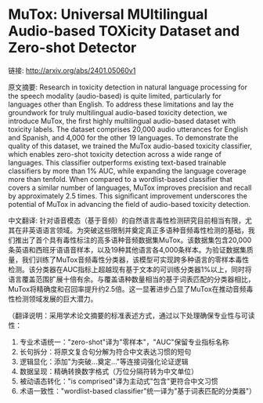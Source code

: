 # MuTox: Universal MUltilingual Audio-based TOXicity Dataset and Zero-shot Detector

链接: http://arxiv.org/abs/2401.05060v1

原文摘要:
Research in toxicity detection in natural language processing for the speech
modality (audio-based) is quite limited, particularly for languages other than
English. To address these limitations and lay the groundwork for truly
multilingual audio-based toxicity detection, we introduce MuTox, the first
highly multilingual audio-based dataset with toxicity labels. The dataset
comprises 20,000 audio utterances for English and Spanish, and 4,000 for the
other 19 languages. To demonstrate the quality of this dataset, we trained the
MuTox audio-based toxicity classifier, which enables zero-shot toxicity
detection across a wide range of languages. This classifier outperforms
existing text-based trainable classifiers by more than 1% AUC, while expanding
the language coverage more than tenfold. When compared to a wordlist-based
classifier that covers a similar number of languages, MuTox improves precision
and recall by approximately 2.5 times. This significant improvement underscores
the potential of MuTox in advancing the field of audio-based toxicity
detection.

中文翻译:
针对语音模态（基于音频）的自然语言毒性检测研究目前相当有限，尤其在非英语语言领域。为突破这些限制并奠定真正多语种音频毒性检测的基础，我们推出了首个具有毒性标注的高多语种音频数据集MuTox。该数据集包含20,000条英语和西班牙语语音样本，以及19种其他语言各4,000条样本。为验证数据集质量，我们训练了MuTox音频毒性分类器，该模型可实现跨多种语言的零样本毒性检测。该分类器在AUC指标上超越现有基于文本的可训练分类器1%以上，同时将语言覆盖范围扩展十倍有余。与覆盖语种数量相当的基于词表匹配的分类器相比，MuTox将精确度和召回率提升约2.5倍。这一显著进步凸显了MuTox在推动音频毒性检测领域发展的巨大潜力。

（翻译说明：采用学术论文摘要的标准表述方式，通过以下处理确保专业性与可读性：
1. 专业术语统一："zero-shot"译为"零样本"，"AUC"保留专业指标名称
2. 长句拆分：将原文复合句分解为符合中文表达习惯的短句
3. 逻辑显化：添加"为突破...奠定..."等连接词强化论证逻辑
4. 数据呈现：精确转换数字格式（万位分隔符转为中文单位）
5. 被动语态转化："is comprised"译为主动式"包含"更符合中文习惯
6. 术语一致性："wordlist-based classifier"统一译为"基于词表匹配的分类器"）
